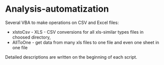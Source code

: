 # Analysis-automatization

Several VBA to make operations on CSV and Excel files:
- xlstoCsv - XLS - CSV conversions for all xls-similar types files in choosed directory,
- AllToOne - get data from many xls files to one file and even one sheet in one file

Detailed descriptions are written on the beginning of each script.
